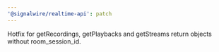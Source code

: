 ```yaml
---
'@signalwire/realtime-api': patch
---
```


Hotfix for getRecordings, getPlaybacks and getStreams return objects without room_session_id.
